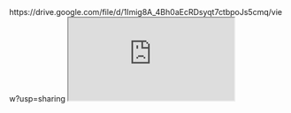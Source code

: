 <html>
 https://drive.google.com/file/d/1Imig8A_4Bh0aEcRDsyqt7ctbpoJs5cmq/view?usp=sharing

 <iframe src="https://drive.google.com/file/d/1Imig8A_4Bh0aEcRDsyqt7ctbpoJs5cmq/preview"></iframe>
</html>
